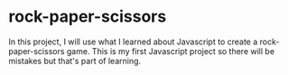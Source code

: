 # rock-paper-scissors

In this project, I will use what I learned about Javascript to create a rock-paper-scissors game. This is my first Javascript project 
so there will be mistakes but that's part of learning.
